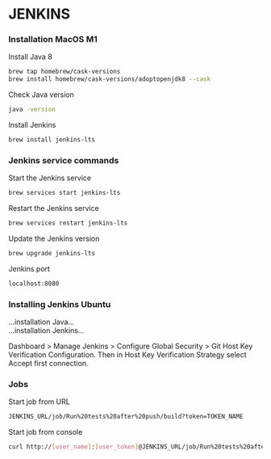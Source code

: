# JENKINS

### Installation MacOS M1
Install Java 8
```bash
brew tap homebrew/cask-versions     
brew install homebrew/cask-versions/adoptopenjdk8 --cask
```
Check Java version
```bash
java -version     
```

Install Jenkins
```bash
brew install jenkins-lts  
```

### Jenkins service commands
Start the Jenkins service
```bash
brew services start jenkins-lts
```

Restart the Jenkins service
```bash
brew services restart jenkins-lts
```

Update the Jenkins version
```bash
brew upgrade jenkins-lts
```

Jenkins port
```bash
localhost:8080
```


### Installing Jenkins Ubuntu

...installation Java...<br>
...installation Jenkins...<br>

Dashboard > Manage Jenkins > Configure Global Security > Git Host Key Verification Configuration.
Then in Host Key Verification Strategy select Accept first connection.

### Jobs

Start job from URL
```bash
JENKINS_URL/job/Run%20tests%20after%20push/build?token=TOKEN_NAME
```

Start job from console
```bash
curl http://[user_name]:[user_token]@JENKINS_URL/job/Run%20tests%20after%20push/build?token=TOKEN_NAME
```